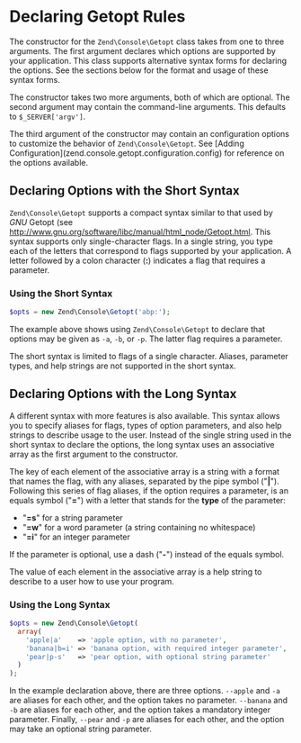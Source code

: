 # Declaring Getopt Rules

The constructor for the `Zend\Console\Getopt` class takes from one to three arguments. The first
argument declares which options are supported by your application. This class supports alternative
syntax forms for declaring the options. See the sections below for the format and usage of these
syntax forms.

The constructor takes two more arguments, both of which are optional. The second argument may
contain the command-line arguments. This defaults to `$_SERVER['argv']`.

The third argument of the constructor may contain an configuration options to customize the behavior
of `Zend\Console\Getopt`. See \[Adding Configuration\](zend.console.getopt.configuration.config) for
reference on the options available.

## Declaring Options with the Short Syntax

`Zend\Console\Getopt` supports a compact syntax similar to that used by *GNU* Getopt (see
<http://www.gnu.org/software/libc/manual/html_node/Getopt.html>. This syntax supports only
single-character flags. In a single string, you type each of the letters that correspond to flags
supported by your application. A letter followed by a colon character (**:**) indicates a flag that
requires a parameter.

### Using the Short Syntax

```php
$opts = new Zend\Console\Getopt('abp:');
```

The example above shows using `Zend\Console\Getopt` to declare that options may be given as `-a`,
`-b`, or `-p`. The latter flag requires a parameter.

The short syntax is limited to flags of a single character. Aliases, parameter types, and help
strings are not supported in the short syntax.

## Declaring Options with the Long Syntax

A different syntax with more features is also available. This syntax allows you to specify aliases
for flags, types of option parameters, and also help strings to describe usage to the user. Instead
of the single string used in the short syntax to declare the options, the long syntax uses an
associative array as the first argument to the constructor.

The key of each element of the associative array is a string with a format that names the flag, with
any aliases, separated by the pipe symbol ("**|**"). Following this series of flag aliases, if the
option requires a parameter, is an equals symbol ("**=**") with a letter that stands for the
**type** of the parameter:

- "**=s**" for a string parameter
- "**=w**" for a word parameter (a string containing no whitespace)
- "**=i**" for an integer parameter

If the parameter is optional, use a dash ("**-**") instead of the equals symbol.

The value of each element in the associative array is a help string to describe to a user how to use
your program.

### Using the Long Syntax

```php
$opts = new Zend\Console\Getopt(
  array(
    'apple|a'    => 'apple option, with no parameter',
    'banana|b=i' => 'banana option, with required integer parameter',
    'pear|p-s'   => 'pear option, with optional string parameter'
  )
);
```

In the example declaration above, there are three options. `--apple` and `-a` are aliases for each
other, and the option takes no parameter. `--banana` and `-b` are aliases for each other, and the
option takes a mandatory integer parameter. Finally, `--pear` and `-p` are aliases for each other,
and the option may take an optional string parameter.
